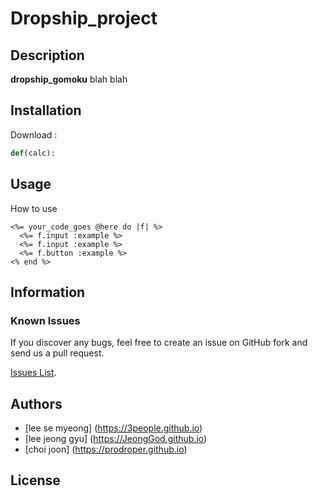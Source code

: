 # Dropship_project


## Description

**dropship_gomoku** 
blah blah

## Installation

Download :

```python
def(calc):
```

## Usage

How to use

```erb
<%= your_code_goes @here do |f| %>
  <%= f.input :example %>
  <%= f.input :example %>
  <%= f.button :example %>
<% end %>
```

## Information


### Known Issues

If you discover any bugs, feel free to create an issue on GitHub fork and
send us a pull request.

[Issues List](https://github.com/3people/dropship_project).

## Authors

* [lee se myeong] (https://3people.github.io)  
* [lee jeong gyu] (https://JeongGod.github.io)
* [choi joon] (https://prodroper.github.io)  

## License

